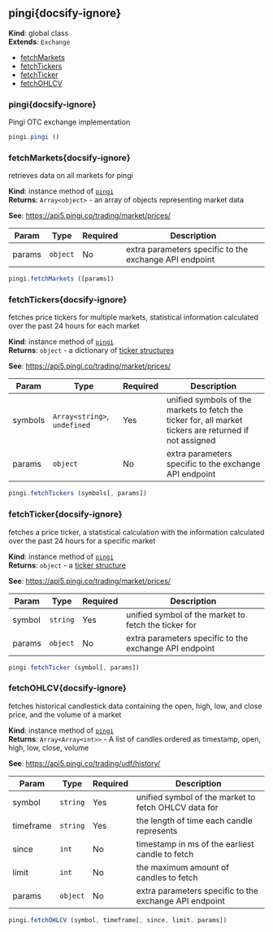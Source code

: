 
<a name="pingi" id="pingi"></a>

## pingi{docsify-ignore}
**Kind**: global class  
**Extends**: <code>Exchange</code>  

* [fetchMarkets](#fetchmarkets)
* [fetchTickers](#fetchtickers)
* [fetchTicker](#fetchticker)
* [fetchOHLCV](#fetchohlcv)

<a name="pingi" id="pingi"></a>

### pingi{docsify-ignore}
Pingi OTC exchange implementation



```javascript
pingi.pingi ()
```


<a name="fetchMarkets" id="fetchmarkets"></a>

### fetchMarkets{docsify-ignore}
retrieves data on all markets for pingi

**Kind**: instance method of [<code>pingi</code>](#pingi)  
**Returns**: <code>Array&lt;object&gt;</code> - an array of objects representing market data

**See**: https://api5.pingi.co/trading/market/prices/  

| Param | Type | Required | Description |
| --- | --- | --- | --- |
| params | <code>object</code> | No | extra parameters specific to the exchange API endpoint |


```javascript
pingi.fetchMarkets ([params])
```


<a name="fetchTickers" id="fetchtickers"></a>

### fetchTickers{docsify-ignore}
fetches price tickers for multiple markets, statistical information calculated over the past 24 hours for each market

**Kind**: instance method of [<code>pingi</code>](#pingi)  
**Returns**: <code>object</code> - a dictionary of [ticker structures](https://docs.ccxt.com/#/?id=ticker-structure)

**See**: https://api5.pingi.co/trading/market/prices/  

| Param | Type | Required | Description |
| --- | --- | --- | --- |
| symbols | <code>Array&lt;string&gt;</code>, <code>undefined</code> | Yes | unified symbols of the markets to fetch the ticker for, all market tickers are returned if not assigned |
| params | <code>object</code> | No | extra parameters specific to the exchange API endpoint |


```javascript
pingi.fetchTickers (symbols[, params])
```


<a name="fetchTicker" id="fetchticker"></a>

### fetchTicker{docsify-ignore}
fetches a price ticker, a statistical calculation with the information calculated over the past 24 hours for a specific market

**Kind**: instance method of [<code>pingi</code>](#pingi)  
**Returns**: <code>object</code> - a [ticker structure](https://docs.ccxt.com/#/?id=ticker-structure)

**See**: https://api5.pingi.co/trading/market/prices/  

| Param | Type | Required | Description |
| --- | --- | --- | --- |
| symbol | <code>string</code> | Yes | unified symbol of the market to fetch the ticker for |
| params | <code>object</code> | No | extra parameters specific to the exchange API endpoint |


```javascript
pingi.fetchTicker (symbol[, params])
```


<a name="fetchOHLCV" id="fetchohlcv"></a>

### fetchOHLCV{docsify-ignore}
fetches historical candlestick data containing the open, high, low, and close price, and the volume of a market

**Kind**: instance method of [<code>pingi</code>](#pingi)  
**Returns**: <code>Array&lt;Array&lt;int&gt;&gt;</code> - A list of candles ordered as timestamp, open, high, low, close, volume

**See**: https://api5.pingi.co/trading/udf/history/  

| Param | Type | Required | Description |
| --- | --- | --- | --- |
| symbol | <code>string</code> | Yes | unified symbol of the market to fetch OHLCV data for |
| timeframe | <code>string</code> | Yes | the length of time each candle represents |
| since | <code>int</code> | No | timestamp in ms of the earliest candle to fetch |
| limit | <code>int</code> | No | the maximum amount of candles to fetch |
| params | <code>object</code> | No | extra parameters specific to the exchange API endpoint |


```javascript
pingi.fetchOHLCV (symbol, timeframe[, since, limit, params])
```

